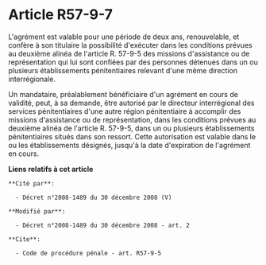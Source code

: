 # Article R57-9-7

L'agrément est valable pour une période de deux ans, renouvelable, et confère à son titulaire la possibilité d'exécuter dans
les conditions prévues au deuxième alinéa de l'article R. 57-9-5 des missions d'assistance ou de représentation qui lui sont
confiées par des personnes détenues dans un ou plusieurs établissements pénitentiaires relevant d'une même direction
interrégionale. 

Un mandataire, préalablement bénéficiaire d'un agrément en cours de validité, peut, à sa demande, être autorisé par le
directeur interrégional des services pénitentiaires d'une autre région pénitentiaire à accomplir des missions d'assistance ou
de représentation, dans les conditions prévues au deuxième alinéa de l'article R. 57-9-5, dans un ou plusieurs établissements
pénitentiaires situés dans son ressort. Cette autorisation est valable dans le ou les établissements désignés, jusqu'à la
date d'expiration de l'agrément en cours.

**Liens relatifs à cet article**

	**Cité par**:

	  - Décret n°2008-1489 du 30 décembre 2008 (V)

	**Modifié par**:

	  - Décret n°2008-1489 du 30 décembre 2008 - art. 2

	**Cite**:

	  - Code de procédure pénale - art. R57-9-5
